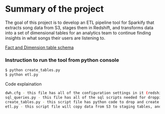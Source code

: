 # Summary of the project
 The goal of this project is to develop an ETL pipeline tool for Sparkify that extracts song data from S3, stages them in Redshift, and transforms data into a set of dimensional tables for an analytics team to continue finding insights in what songs their users are listening to.

[Fact and Dimension table schema](https://drive.google.com/file/d/1DeIz6PCJRfsi_hqoOLTC3QLRJRrxVfFd/view?usp=sharing)

### Instruction to run the tool from python console

```sh
$ python create_tables.py
$ python etl.py
```

Code explaination

```sh
dwh.cfg - this file has all of the configuration settings in it (redshift, and S3 storage information)
sql_queries.py - this file has all of the sql scripts needed for dropping tables, creating tables, copying data from S3 to staging tables, and inserting data from staging tables to the fact and dimension tables
create_tables.py - this script file has python code to drop and create tables in redshift
etl.py - this script file will copy data from S3 to staging tables, and insert data from staging tables to the fact/dimension tables
```
